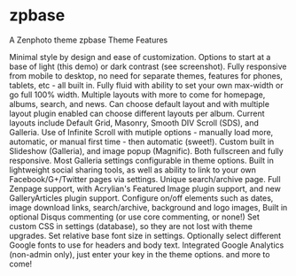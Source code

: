 zpbase
======

A Zenphoto theme
zpbase Theme Features

Minimal style by design and ease of customization. Options to start at a base of light (this demo) or dark contrast (see screenshot).
Fully responsive from mobile to desktop, no need for separate themes, features for phones, tablets, etc - all built in.
Fully fluid with ability to set your own max-width or go full 100% width.
Multiple layouts with more to come for homepage, albums, search, and news.  Can choose default layout and with multiple layout plugin enabled can choose different layouts per album. Current layouts include Default Grid, Masonry, Smooth DIV Scroll (SDS), and Galleria.
Use of Infinite Scroll with mutiple options - manually load more, automatic, or manual first time - then automatic (sweet!).
Custom built in Slideshow (Galleria), and image popup (Magnific).  Both fullscreen and fully responsive.
Most Galleria settings configurable in theme options.
Built in lightweight social sharing tools, as well as ability to link to your own Facebook/G+/Twitter pages via settings.
Unique search/archive page.
Full Zenpage support, with Acrylian's Featured Image plugin support, and new GalleryArticles plugin support.
Configure on/off elements such as dates, image download links, search/archive, background and logo images,
Built in optional Disqus commenting (or use core commenting, or none!)
Set custom CSS in settings (database), so they are not lost with theme upgrades.
Set relative base font size in settings.
Optionally select different Google fonts to use for headers and body text.
Integrated Google Analytics (non-admin only), just enter your key in the theme options.
and more to come!
